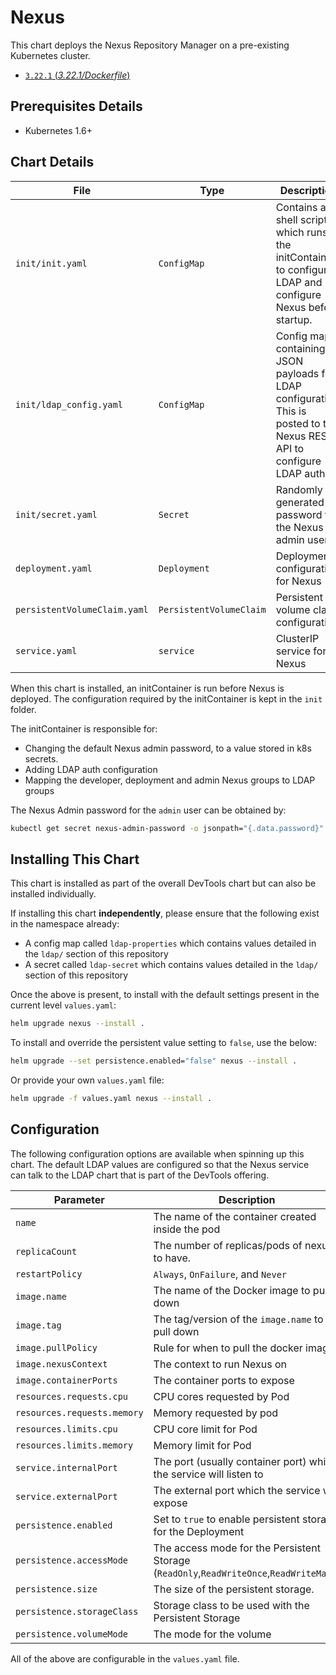 # Nexus

This chart deploys the Nexus Repository Manager on a pre-existing Kubernetes cluster.

- [`3.22.1` (*3.22.1/Dockerfile*)](https://github.com/sonatype/docker-nexus3/blob/3.22.1/Dockerfile)

## Prerequisites Details

- Kubernetes 1.6+

## Chart Details

|File|Type|Description|
|---------------------------|-----------------------------------|----------------------------|
|```init/init.yaml```| ```ConfigMap``` | Contains a shell script which runs in the initContainer to configure LDAP and configure Nexus before startup. |
|```init/ldap_config.yaml```| ```ConfigMap``` | Config map containing JSON payloads for LDAP configuration. This is posted to the Nexus REST API to configure LDAP auth |
|```init/secret.yaml```| ```Secret``` | Randomly generated password for the Nexus admin user.|
|```deployment.yaml```| ```Deployment``` | Deployment configuration for Nexus |
|```persistentVolumeClaim.yaml```| ```PersistentVolumeClaim``` | Persistent volume claim configuration |
|```service.yaml```| ```service``` | ClusterIP service for Nexus |

When this chart is installed, an initContainer is run before Nexus is deployed. The configuration required by the initContainer is kept in the ```init``` folder.

The initContainer is responsible for:
- Changing the default Nexus admin password, to a value stored in k8s secrets.
- Adding LDAP auth configuration
- Mapping the developer, deployment and admin Nexus groups to LDAP groups

The Nexus Admin password for the ```admin``` user can be obtained by:
```sh
kubectl get secret nexus-admin-password -o jsonpath="{.data.password}" | base64 --decode
```


## Installing This Chart
This chart is installed as part of the overall DevTools chart but can also be installed individually.

If installing this chart **independently**, please ensure that the following exist in the namespace already:
- A config map called ```ldap-properties``` which contains values detailed in the ```ldap/``` section of this repository
- A secret called ```ldap-secret``` which contains values detailed in the ```ldap/``` section of this repository

Once the above is present, to install with the default settings present in the current level ```values.yaml```:
```sh
helm upgrade nexus --install .
```

To install and override the persistent value setting to ```false```, use the below: 
```sh
helm upgrade --set persistence.enabled="false" nexus --install .
```

Or provide your own ```values.yaml``` file:
```sh
helm upgrade -f values.yaml nexus --install .
```

## Configuration

The following configuration options are available when spinning up this chart. The default LDAP values are configured so that the Nexus service can talk to the LDAP chart that is part of the DevTools offering.

|Parameter|Description|Default|
|---------------------------|-----------------------------------|----------------------------------------------------------|
|```name```| The name of the container created inside the pod | Nexus |
|```replicaCount```| The number of replicas/pods of nexus to have. | ```1``` |
|```restartPolicy```| ```Always```, ```OnFailure```, and ```Never``` | ```Always``` |
|```image.name```| The name of the Docker image to pull down | ```sonatype/nexus3``` |
|```image.tag```| The tag/version of the ```image.name``` to pull down | ```3.22.1``` |
|```image.pullPolicy```| Rule for when to pull the docker image | ```Always```|
|```image.nexusContext```| The context to run Nexus on |```/nexus```|
|```image.containerPorts```| The container ports to expose |```http: "8081"```|
|```resources.requests.cpu```| CPU cores requested by Pod | ```150m```|
|```resources.requests.memory```| Memory requested by pod | ```256Mi``` |
|```resources.limits.cpu```| CPU core limit for Pod | ```1000m``` |
|```resources.limits.memory```| Memory limit for Pod | ```2048Mi``` |
|```service.internalPort```| The port (usually container port) which the service will listen to | ```8081``` |
|```service.externalPort```| The external port which the service will expose  | ```8081``` |
|```persistence.enabled```| Set to ```true``` to enable persistent storage for the Deployment | ```true``` |
|```persistence.accessMode```| The access mode for the Persistent Storage (```ReadOnly```,```ReadWriteOnce```,```ReadWriteMany```) | ```ReadWriteMany``` |
|```persistence.size```| The size of the persistent storage. | ```20Gi``` |
|```persistence.storageClass```| Storage class to be used with the Persistent Storage | ```standard```|
|```persistence.volumeMode```| The mode for the volume | ```Filesystem``` |

All of the above are configurable in the ```values.yaml``` file.